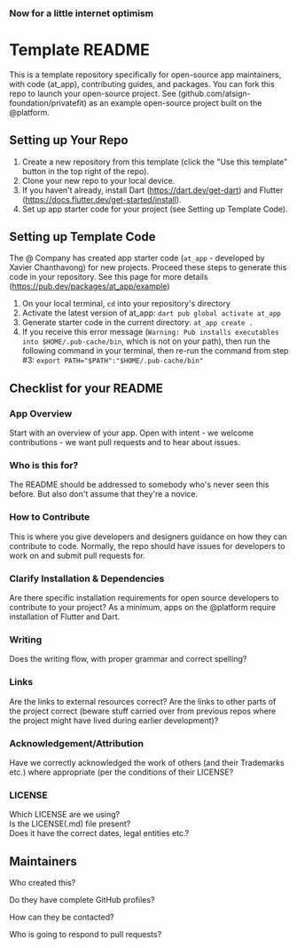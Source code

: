 ### Now for a little internet optimism

# Template README
This is a template repository specifically for open-source app maintainers, with code (at_app), contributing guides, and packages. You can fork this repo to launch your open-source project. See (github.com/atsign-foundation/privatefit) as an example open-source project built on the @platform.


## Setting up Your Repo
1. Create a new repository from this template (click the "Use this template" button in the top right of the repo).
2. Clone your new repo to your local device.
3. If you haven't already, install Dart (https://dart.dev/get-dart) and Flutter (https://docs.flutter.dev/get-started/install).
4. Set up app starter code for your project (see Setting up Template Code).

## Setting up Template Code
The @ Company has created app starter code (`at_app` - developed by Xavier Chanthavong) for new projects. Proceed these steps to generate this code in your repository. See this page for more details (https://pub.dev/packages/at_app/example)
1. On your local terminal, `cd` into your repository's directory
2. Activate the latest version of at_app: `dart pub global activate at_app`
3. Generate starter code in the current directory: `at_app create .`
4. If you receive this error message (`Warning: Pub installs executables into $HOME/.pub-cache/bin`, which is not on your path), then run the following command in your terminal, then re-run the command from step #3: `export PATH="$PATH":"$HOME/.pub-cache/bin"`



## Checklist for your README

### App Overview
Start with an overview of your app. Open with intent - we welcome contributions - we want pull requests and to hear about issues.

### Who is this for?
The README should be addressed to somebody who's never seen this before.
But also don't assume that they're a novice.

### How to Contribute
This is where you give developers and designers guidance on how they can contribute to code. Normally, the repo should have issues for developers to work on and submit pull requests for.

### Clarify Installation & Dependencies
Are there specific installation requirements for open source developers to contribute to your project? As a minimum, apps on the @platform require installation of Flutter and Dart. 

### Writing

Does the writing flow, with proper grammar and correct spelling?

### Links

Are the links to external resources correct?
Are the links to other parts of the project correct
(beware stuff carried over from previous repos where the
project might have lived during earlier development)?


### Acknowledgement/Attribution

Have we correctly acknowledged the work of others (and their Trademarks etc.)
where appropriate (per the conditions of their LICENSE?

### LICENSE

Which LICENSE are we using?  
Is the LICENSE(.md) file present?  
Does it have the correct dates, legal entities etc.?

## Maintainers

Who created this?  

Do they have complete GitHub profiles?  

How can they be contacted?  

Who is going to respond to pull requests?  
